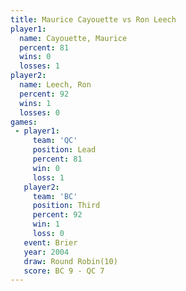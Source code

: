 ```yaml
---
title: Maurice Cayouette vs Ron Leech
player1:                  
  name: Cayouette, Maurice
  percent: 81             
  wins: 0                 
  losses: 1               
player2:                  
  name: Leech, Ron        
  percent: 92             
  wins: 1                 
  losses: 0               
games:
 - player1:        
     team: 'QC'    
     position: Lead
     percent: 81   
     win: 0        
     loss: 1       
   player2:         
     team: 'BC'     
     position: Third
     percent: 92    
     win: 1         
     loss: 0        
   event: Brier         
   year: 2004           
   draw: Round Robin(10)
   score: BC 9 - QC 7   
---
```

